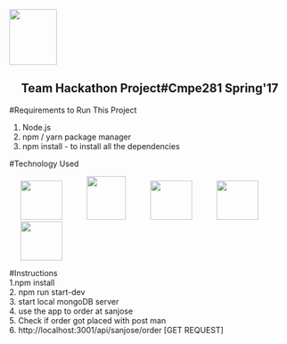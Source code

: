 <img src="http://i65.tinypic.com/1534nee.jpg" height="100" width="85">
<p align="center">
  <h2 align="center">Team Hackathon Project#Cmpe281 Spring'17</h2>
</p>


#Requirements to Run This Project

1. Node.js
2. npm / yarn package manager
3. npm install - to install all the dependencies

#Technology Used

<img src="http://i66.tinypic.com/2008av7.png" height="70" width="75" hspace="20" > <img src="http://i68.tinypic.com/2yl74n4.png" height="78" width="70" hspace="20"> <img src="http://i68.tinypic.com/2djug7o.png" height="70" width="75" hspace="20"> <img src="http://i64.tinypic.com/xqm93q.png" height="70" width="75" hspace="20"> <img src="http://i66.tinypic.com/2vkaqe9.png" height="70" width="75" hspace="20">


#Instructions <br />
1.npm install <br />
2. npm run start-dev <br />
3. start local mongoDB server <br />
4. use the app to order at sanjose <br />
5. Check if order got placed with post man <br />
6. http://localhost:3001/api/sanjose/order [GET REQUEST] 


